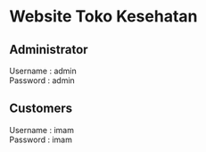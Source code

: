 <h1>Website Toko Kesehatan</h1>

<h2>Administrator</h2>
Username : admin<br>
Password : admin

<h2>Customers</h2>
Username : imam<br>
Password : imam<br>
